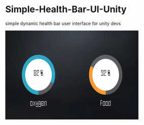 # Simple-Health-Bar-UI-Unity
simple dynamic health bar user interface for unity devs

<img src="./health ui screen shot card.png"> 
